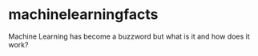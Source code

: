 # machinelearningfacts
Machine Learning has become a buzzword but what is it and how does it work? 
